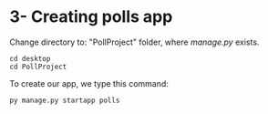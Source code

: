 # 3- Creating polls app

Change directory to: "PollProject" folder, where *manage.py* exists. 
```
cd desktop
cd PollProject
```
To create our app, we type this command:
```
py manage.py startapp polls
```
